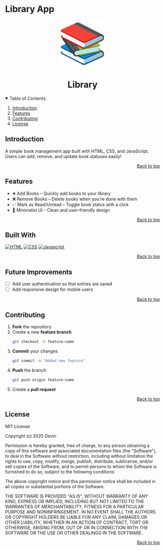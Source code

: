 # Library App

<div align="center">
    <img src='./library-app-logo.png' width=150>
    <h1>Library</h1>
</div>

<details open>
<summary>Table of Contents</summary>
<ol>
    <li>
    <a href="#introduction">Introduction</a>
    </li>
    <li>
    <a href="#features">Features</a>
    </li>
    <li><a href="#contributing">Contributing</a></li>
    <li><a href="#license">License</a></li>
</ol>
</details>

## Introduction
A simple book management app built with HTML, CSS, and JavaScript. Users can add, remove, and update book statuses easily!
<p align="right"><a href="#readme-top">Back to top</a></p>

## Features
- ➕ Add Books – Quickly add books to your library 
- ❌ Remove Books – Delete books when you're done with them
- ✅ Mark as Read/Unread – Toggle book status with a click
- 🎨 Minimalist UI – Clean and user-friendly design
<p align="right"><a href="#readme-top">Back to top</a></p>

## Built With 
[![HTML]][HTML-url]
[![CSS]][CSS-url]
[![Javascript]][Javascript-url]
<p align="right"><a href="#readme-top">Back to top</a></p>


## Future Improvements
- [ ] Add user authentication so that entries are saved
- [ ] Add responsive design for mobile users
<p align="right"><a href="#readme-top">Back to top</a></p>


## Contributing 
1. **Fork** the repository
2. Create a new **feature branch** 
    ```sh
    git checkout -b feature-name
    ```
3. **Commit** your changes
    ```sh
    git commit -m "Added new feature"
    ```
4. **Push** the branch
    ```sh
    git push origin feature-name
    ```
5. Create a **pull request**
<p align="right"><a href="#readme-top">Back to top</a></p>

## License
MIT License

Copyright (c) 2025 Devin

Permission is hereby granted, free of charge, to any person obtaining a copy
of this software and associated documentation files (the "Software"), to deal
in the Software without restriction, including without limitation the rights
to use, copy, modify, merge, publish, distribute, sublicense, and/or sell
copies of the Software, and to permit persons to whom the Software is
furnished to do so, subject to the following conditions:

The above copyright notice and this permission notice shall be included in all
copies or substantial portions of the Software.

THE SOFTWARE IS PROVIDED "AS IS", WITHOUT WARRANTY OF ANY KIND, EXPRESS OR
IMPLIED, INCLUDING BUT NOT LIMITED TO THE WARRANTIES OF MERCHANTABILITY,
FITNESS FOR A PARTICULAR PURPOSE AND NONINFRINGEMENT. IN NO EVENT SHALL THE
AUTHORS OR COPYRIGHT HOLDERS BE LIABLE FOR ANY CLAIM, DAMAGES OR OTHER
LIABILITY, WHETHER IN AN ACTION OF CONTRACT, TORT OR OTHERWISE, ARISING FROM,
OUT OF OR IN CONNECTION WITH THE SOFTWARE OR THE USE OR OTHER DEALINGS IN THE
SOFTWARE.
<p align="right"><a href="#readme-top">Back to top</a></p>




[HTML]: https://img.shields.io/badge/HTML-%23E34F26.svg?style=for-the-badge&logo=html5&logoColor=white
[HTML-url]: https://html.spec.whatwg.org/multipage/

[CSS]: https://img.shields.io/badge/CSS-1572B6?style=for-the-badge&logo=css3&logoColor=fff
[CSS-url]: https://www.w3.org/Style/CSS/Overview.en.html

[Javascript]: https://img.shields.io/badge/JavaScript-F7DF1E?style=for-the-badge&logo=javascript&logoColor=000
[Javascript-url]: https://262.ecma-international.org/14.0/